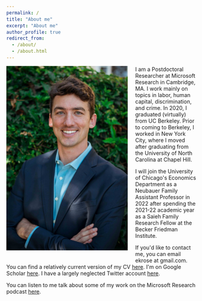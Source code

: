 ```yaml
---
permalink: /
title: "About me"
excerpt: "About me"
author_profile: true
redirect_from: 
  - /about/
  - /about.html
---
```



<img class="img-responsive" style="float: left; margin: 0px 20px 20px 0px;" src="/images/profile.jpg" width="320">I am a Postdoctoral Researcher at Microsoft Research in Cambridge, MA. I work mainly on topics in labor, human capital, discrimination, and crime. In 2020, I graduated (virtually) from UC Berkeley. Prior to coming to Berkeley, I worked in New York City, where I moved after graduating from the University of North Carolina at Chapel Hill.

I will join the University of Chicago's Economics Department as a Neubauer Family Assistant Professor in 2022 after spending the 2021-22 academic year as a Saieh Family Research Fellow at the Becker Friedman Institute. 

If you'd like to contact me, you can email ekrose at gmail.com. You can find a relatively current version of my CV [here](/files/ekr_cv_12-09-19_jmp_long.pdf). I'm on Google Scholar [here](https://scholar.google.com/citations?user=dMs-BJUAAAAJ). I have a largely neglected Twitter account [here](https://twitter.com/evankrose).

You can listen to me talk about some of my work on the Microsoft Research podcast [here](https://www.microsoft.com/en-us/research/podcast/econ1-using-microeconomics-to-solve-mass-incarceration-featuring-hunt-allcott-and-evan-rose/).
  
